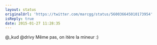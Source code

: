 ```yaml
---
layout: status
originalUrl: 'https://twitter.com/marcgg/status/560036645010173954'
isReply: true
date: 2015-01-27 11:28:35
---
```


@_kud @drivy Même pas, on itère la mineur :)
